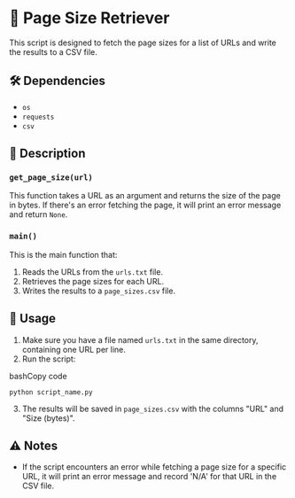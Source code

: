 # 📖 Page Size Retriever

This script is designed to fetch the page sizes for a list of URLs and write the results to a CSV file.

## 🛠️ Dependencies

- `os`
- `requests`
- `csv`

## 📝 Description

### `get_page_size(url)`

This function takes a URL as an argument and returns the size of the page in bytes. If there's an error fetching the page, it will print an error message and return `None`.

### `main()`

This is the main function that:

1. Reads the URLs from the `urls.txt` file.
2. Retrieves the page sizes for each URL.
3. Writes the results to a `page_sizes.csv` file.

## 🚀 Usage

1. Make sure you have a file named `urls.txt` in the same directory, containing one URL per line.
2. Run the script:

bashCopy code

`python script_name.py`

3. The results will be saved in `page_sizes.csv` with the columns "URL" and "Size (bytes)".

## ⚠️ Notes

- If the script encounters an error while fetching a page size for a specific URL, it will print an error message and record 'N/A' for that URL in the CSV file.
